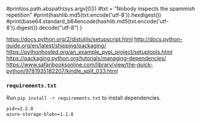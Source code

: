 #print(os.path.abspath(sys.argv[0]))
#txt = "Nobody inspects the spammish repetition"
#print(hashlib.md5(txt.encode('utf-8')).hexdigest())
#print(base64.standard_b64encode(hashlib.md5(txt.encode('utf-8')).digest()).decode("utf-8") )

https://docs.python.org/2/distutils/setupscript.html
http://docs.python-guide.org/en/latest/shipping/packaging/
https://pythonhosted.org/an_example_pypi_project/setuptools.html
https://packaging.python.org/tutorials/managing-dependencies/
https://www.safaribooksonline.com/library/view/the-quick-python/9781935182207/kindle_split_033.html



### `requirements.txt`

Run `pip install -r requirements.txt` to install dependencies.

```txt
pid>=2.2.0
azure-storage-blob>=1.1.0
```
